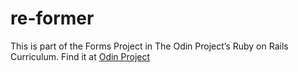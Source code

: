# re-former

 This is part of the Forms Project in The Odin Project’s Ruby on Rails Curriculum. Find it at [Odin Project](http://www.theodinproject.com)
